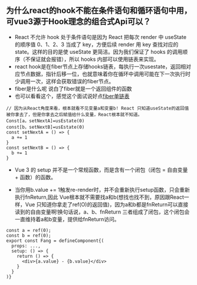 ## 为什么react的hook不能在条件语句和循环语句中用，可vue3源于Hook理念的组合式Api可以？
- React 不允许 hook 处于条件语句是因为 React 把每次 render 中 useState 的顺序值 0、1、2、3 当成了 key，方便后续 render 用 key 查找对应的 state。这样的目的是使 useState 更简洁。因为我们保证了 hooks 的调用顺序（不保证就会报错），所以 hooks 内部可以使用链表来实现。
- react hook是在fiber节点上存储hooks链表，每执行一次usestate，返回相对应节点数据，指针后移一位，也就意味着你在循环中调用可能在下一次执行时少调用一次，这样会获取错误的fiber节点。
- fiber是什么呢 说白了fiber就是一个返回组件的函数
- 也可以看看这个，感觉这个面试说好点[fiber单链表](https://blog.csdn.net/cake_eat/article/details/120661569?spm=1001.2101.3001.6650.1&utm_medium=distribute.pc_relevant.none-task-blog-2%7Edefault%7ECTRLIST%7Edefault-1-120661569-blog-119952477.pc_relevant_sortByAnswer&depth_1-utm_source=distribute.pc_relevant.none-task-blog-2%7Edefault%7ECTRLIST%7Edefault-1-120661569-blog-119952477.pc_relevant_sortByAnswer&utm_relevant_index=2)

```React
// 因为从React角度来看，根本就看不见变量a和变量b! React 只知道useState的返回值被你拿去了，但是你拿去之后赋值给什么变量，React根本就不知道。
Const[a，setNextA]=usEstate(0)
const[b，setNextB]=usEstate(0)
const setNextA = () => {
  a += 1
}
const setNextB = () => {
  b += 1
}

```

- Vue 3 的 setup 并不是一个常规函数，而是含有一个闭包（闭包 = 自由变量 + 函数）的函数。

- 当你用b.value += 1触发re-render时，并不会重新执行setup函数，只会重新执行fnReturn,因此 Vue根本就不需要找a和b(想找也找不到，原因跟React一样，Vue 只知道你拿走了ref(O)的返回值)，因为a和b都是fnReturn可以直接读到的自由变量啊!换句话说，a、b、fnReturn 三者组成了闭包，这个闭包会一直维持着a和b变量，提供给fnReturn访问。

```Vue
const a = ref(0);
const b = ref(0);
export const Fang = defineComponent{(
  props: ...,
  setup: () => {
    return () => {
      <div>{a.value} - {b.value}</div>
    }
  }
)}
```
